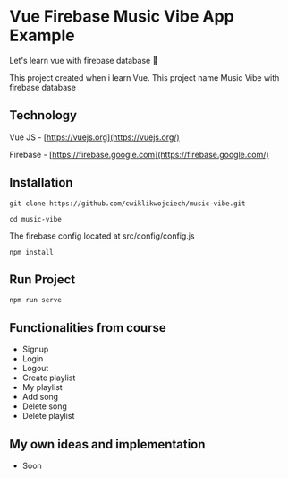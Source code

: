 # Vue Firebase Music Vibe App Example
Let's learn vue with firebase database  🚀

This project created when i learn Vue. This project name Music Vibe with firebase database
## Technology
Vue JS -  [https://vuejs.org](https://vuejs.org/)

Firebase -  [https://firebase.google.com](https://firebase.google.com/)
## Installation
`git clone https://github.com/cwiklikwojciech/music-vibe.git`

`cd music-vibe`

The firebase config located at src/config/config.js

`npm install`

## Run Project

`npm run serve`

## Functionalities from course
- Signup
- Login
- Logout
- Create playlist
- My playlist
- Add song
- Delete song
- Delete playlist

## My own ideas and implementation 
- Soon 

